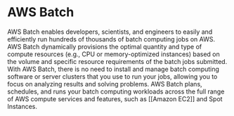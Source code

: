 # AWS Batch
AWS Batch enables developers, scientists, and engineers to easily and efficiently run hundreds of
thousands of batch computing jobs on AWS. AWS Batch dynamically provisions the optimal quantity
and type of compute resources (e.g., CPU or memory-optimized instances) based on the volume and
specific resource requirements of the batch jobs submitted. With AWS Batch, there is no need to install
and manage batch computing software or server clusters that you use to run your jobs, allowing you
to focus on analyzing results and solving problems. AWS Batch plans, schedules, and runs your batch
computing workloads across the full range of AWS compute services and features, such as [[Amazon EC2]] and Spot Instances.